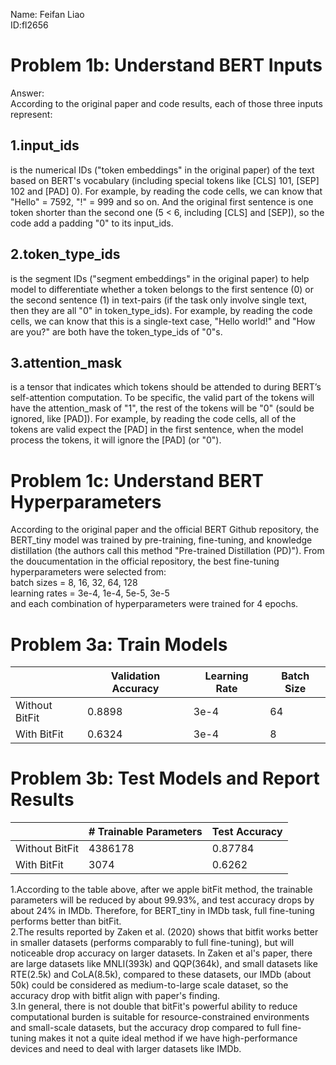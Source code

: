 Name: Feifan Liao  
ID:fl2656

# Problem 1b: Understand BERT Inputs
Answer:  
According to the original paper and code results, each of those three inputs represent:  
## 1.input_ids 
is the numerical IDs ("token embeddings" in the original paper) of the text based on BERT's vocabulary (including special tokens like [CLS] 101, [SEP] 102 and [PAD] 0). For example, by reading the code cells, we can know that "Hello" = 7592, "!" = 999 and so on. And the original first sentence is one token shorter than the second one (5 < 6, including [CLS] and [SEP]), so the code add a padding "0" to its input_ids.
## 2.token_type_ids
is the segment IDs ("segment embeddings" in the original paper) to help model to differentiate whether a token belongs to the first sentence (0) or the second sentence (1) in text-pairs (if the task only involve single text, then they are all "0" in token_type_ids). For example, by reading the code cells, we can know that this is a single-text case, "Hello world!" and "How are you?" are both have the token_type_ids of "0"s.
## 3.attention_mask
is a tensor that indicates which tokens should be attended to during BERT’s self-attention computation. To be specific, the valid part of the tokens will have the attention_mask of "1", the rest of the tokens will be "0" (sould be ignored, like [PAD]). For example, by reading the code cells, all of the tokens are valid expect the [PAD] in the first sentence, when the model process the tokens, it will ignore the [PAD] (or "0").

# Problem 1c: Understand BERT Hyperparameters
According to the original paper and the official BERT Github repository, the BERT_tiny model was trained by pre-training, fine-tuning, and knowledge distillation (the authors call this method "Pre-trained Distillation (PD)"). From the doucumentation in the official repository, the best fine-tuning hyperparameters were selected from:  
batch sizes = 8, 16, 32, 64, 128  
learning rates = 3e-4, 1e-4, 5e-5, 3e-5  
and each combination of hyperparameters were trained for 4 epochs. 

# Problem 3a: Train Models
| | Validation Accuracy | Learning Rate | Batch Size |
|---|---|---|---|
| Without BitFit |0.8898 |3e-4 |64 |
| With BitFit |0.6324 | 3e-4|8 |

# Problem 3b: Test Models and Report Results
| | # Trainable Parameters | Test Accuracy |
|---|---|---|
| Without BitFit |4386178 | 0.87784|
| With BitFit |3074 | 0.6262|

1.According to the table above, after we apple bitFit method, the trainable parameters will be reduced by about 99.93%, and test accuracy drops by about 24% in IMDb. Therefore, for BERT_tiny in IMDb task, full fine-tuning performs better than bitFit.  
2.The results reported by Zaken et al. (2020) shows that bitfit works better in smaller datasets (performs comparably to full fine-tuning), but will noticeable drop accuracy on larger datasets. In Zaken et al's paper, there are large datasets like MNLI(393k) and QQP(364k), and small datasets like RTE(2.5k) and CoLA(8.5k), compared to these datasets, our IMDb (about 50k) could be considered as medium-to-large scale dataset, so the accuracy drop with bitfit align with paper's finding.  
3.In general, there is not double that bitFit's powerful ability to reduce computational burden is suitable for resource-constrained environments and small-scale datasets, but the accuracy drop compared to full fine-tuning makes it not a quite ideal method if we have high-performance devices and need to deal with larger datasets like IMDb.